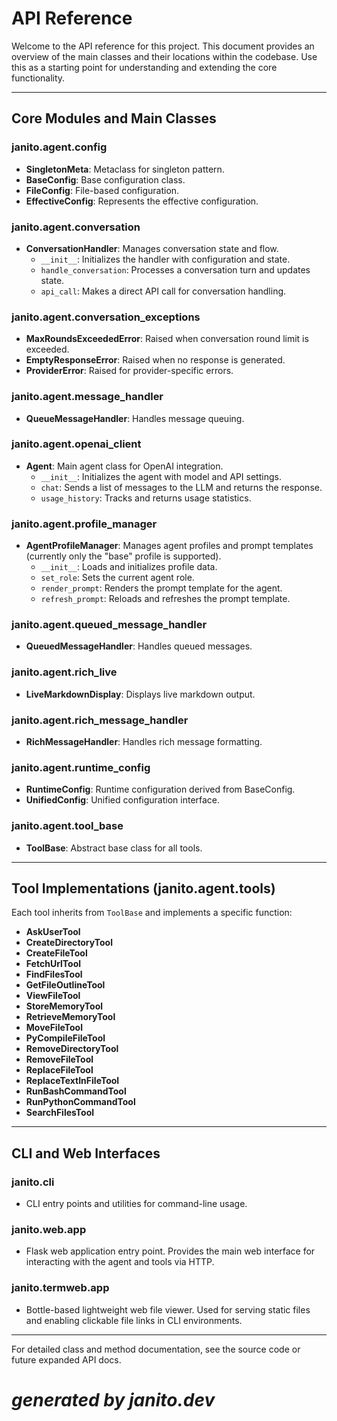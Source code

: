 # API Reference

Welcome to the API reference for this project. This document provides an overview of the main classes and their locations within the codebase. Use this as a starting point for understanding and extending the core functionality.

---

## Core Modules and Main Classes

### janito.agent.config

- **SingletonMeta**: Metaclass for singleton pattern.
- **BaseConfig**: Base configuration class.
- **FileConfig**: File-based configuration.
- **EffectiveConfig**: Represents the effective configuration.

### janito.agent.conversation

- **ConversationHandler**: Manages conversation state and flow.
    - `__init__`: Initializes the handler with configuration and state.
    - `handle_conversation`: Processes a conversation turn and updates state.
    - `api_call`: Makes a direct API call for conversation handling.

### janito.agent.conversation_exceptions

- **MaxRoundsExceededError**: Raised when conversation round limit is exceeded.
- **EmptyResponseError**: Raised when no response is generated.
- **ProviderError**: Raised for provider-specific errors.

### janito.agent.message_handler

- **QueueMessageHandler**: Handles message queuing.

### janito.agent.openai_client

- **Agent**: Main agent class for OpenAI integration.
    - `__init__`: Initializes the agent with model and API settings.
    - `chat`: Sends a list of messages to the LLM and returns the response.
    - `usage_history`: Tracks and returns usage statistics.

### janito.agent.profile_manager

- **AgentProfileManager**: Manages agent profiles and prompt templates (currently only the "base" profile is supported).
    - `__init__`: Loads and initializes profile data.
    - `set_role`: Sets the current agent role.
    - `render_prompt`: Renders the prompt template for the agent.
    - `refresh_prompt`: Reloads and refreshes the prompt template.

### janito.agent.queued_message_handler

- **QueuedMessageHandler**: Handles queued messages.

### janito.agent.rich_live

- **LiveMarkdownDisplay**: Displays live markdown output.

### janito.agent.rich_message_handler

- **RichMessageHandler**: Handles rich message formatting.

### janito.agent.runtime_config

- **RuntimeConfig**: Runtime configuration derived from BaseConfig.
- **UnifiedConfig**: Unified configuration interface.

### janito.agent.tool_base

- **ToolBase**: Abstract base class for all tools.

---

## Tool Implementations (janito.agent.tools)

Each tool inherits from `ToolBase` and implements a specific function:

- **AskUserTool**
- **CreateDirectoryTool**
- **CreateFileTool**
- **FetchUrlTool**
- **FindFilesTool**
- **GetFileOutlineTool**
- **ViewFileTool**
- **StoreMemoryTool**
- **RetrieveMemoryTool**
- **MoveFileTool**
- **PyCompileFileTool**
- **RemoveDirectoryTool**
- **RemoveFileTool**
- **ReplaceFileTool**
- **ReplaceTextInFileTool**
- **RunBashCommandTool**
- **RunPythonCommandTool**
- **SearchFilesTool**

---

## CLI and Web Interfaces

### janito.cli

- CLI entry points and utilities for command-line usage.

### janito.web.app

- Flask web application entry point. Provides the main web interface for interacting with the agent and tools via HTTP.

### janito.termweb.app

- Bottle-based lightweight web file viewer. Used for serving static files and enabling clickable file links in CLI environments.

---

For detailed class and method documentation, see the source code or future expanded API docs.

# _generated by janito.dev_
